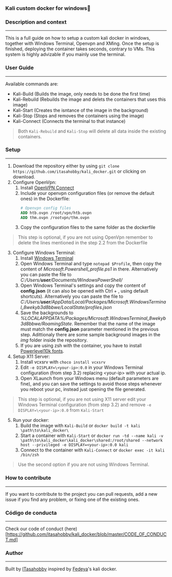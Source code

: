 ### Kali custom docker for windows🐳
### Description and context
---
This is a full guide on how to setup a custom kali docker in windows, together with Windows Terminal, Openvpn and XMing. Once the setup is finished, deploying the container takes seconds, contrary to VMs.
This system is highly advizable if you mainly use the terminal.

### User Guide
---
Available commands are:
* Kali-Build (Builds the image, only needs to be done the first time)
* Kali-Rebuild (Rebuilds the image and delets the containers that uses this image)
* Kali-Start (Creates the isntance of the image in the background)
* Kali-Stop (Stops and removes the containers using the image)
* Kali-Connect (Connects the terminal to that instance)

> Both `Kali-Rebuild` and `Kali-Stop` will delete all data inside the existing containers. 
### Setup
---
1. Download the repository either by using `git clone https://github.com/itasahobby/kali_docker.git` or clicking on download.
2. Configure OpenVpn:
    1. Install [OpenVPN Connect](https://openvpn.net/client-connect-vpn-for-windows/)
    2. Include your openvpn configuration files (or remove the default ones) in the Dockerfile:
        ```Dockerfile
        # Openvpn config files
        ADD htb.ovpn /root/vpn/htb.ovpn
        ADD thm.ovpn /rootvpn/thm.ovpn
        ``` 
    3. Copy the configuration files to the same folder as the dockerfile
> This step is optional, if you are not using OpenVpn remember to delete the lines mentioned in the step 2.2 from the Dockerfile 
3. Configure Windows Terminal:
    1. Install [Windows Terminal](https://www.microsoft.com/es-es/p/windows-terminal/9n0dx20hk701#)
    2. Open Windows Terminal and type `notepad $Profile`, then copy the content of _Microsoft.Powershell_profile.ps1_ in there. Alternatively you can paste the file to *C:/Users/**user**/Documents/WindowsPowerShell/*
    3. Open Windows Terminal's settings and copy the content of **config.json** (it can also be opened with Ctrl + , using default shortcuts). Alternatively you can paste the file to *C:/Users/**user**/AppData/Local/Packages/Microsoft.WindowsTerminal_8wekyb3d8bbwe/LocalState/profiles.json*
    4. Save the backgrounds to *%LOCALAPPDATA%/Packages/Microsoft.WindowsTerminal_8wekyb3d8bbwe/RoamingState*. Remember that the name of the image must match the **config.json** parameter mentioned in the previous step. Adittionaly there are some sample background images in the *img* folder inside the repository.
    5. If you are using zsh with the container, you have to install [Powerlevel10k fonts](https://github.com/romkatv/powerlevel10k#manual-font-installation).
4. Setup X11 Server:
    1. Install vcxsrv with `choco install vcxsrv`
    2. Edit `-e DISPLAY=\<your-ip>:0.0` in your Windows Terminal configuration (from step 3.2) replacing \<your-ip> with your actual ip.
    3. Open XLaunch from your Windows menu (default parameters are fine), and you can save the settings to avoid those steps whenever you reboot your pc, instead just opening the file generated.
> This step is optional, if you are not using X11 server edit your Windows Terminal configuration (from step 3.2) and remove `-e DISPLAY=\<your-ip>:0.0` from `Kali-Start` 
5. Run your docker:
    1. Build the image with `Kali-Build` or ` docker build -t kali \path\to\kali_docker\ `
    2. Start a container with `Kali-Start`  or `docker run -td --name kali -v \path\to\kali_docker\kali_docker\shared:/root/shared --network host --privileged -e DISPLAY=<your-ip>:0.0 kali `
    3. Connect to the container with `Kali-Connect` or `docker exec -it kali /bin/zsh`
> Use the second option if you are not using Windows Terminal.

### How to contribute
---
If you want to contribute to the project you can pull requests, add a new issue if you find any problem, or fixing one of the existing ones.

### Código de conducta 
---

Check our code of conduct (here)[https://github.com/itasahobby/kali_docker/blob/master/CODE_OF_CONDUCT.md]

### Author
---
Built by [ITasahobby]() inspired by [Fedeya](https://github.com/Fedeya)'s kali docker.